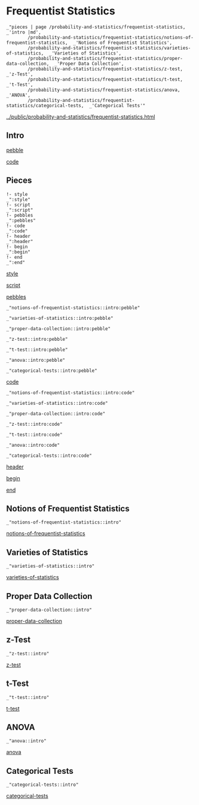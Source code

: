 # Frequentist Statistics

    _"pieces | page /probability-and-statistics/frequentist-statistics, _'intro |md',
            /probability-and-statistics/frequentist-statistics/notions-of-frequentist-statistics,  _'Notions of Frequentist Statistics',
            /probability-and-statistics/frequentist-statistics/varieties-of-statistics,  _'Varieties of Statistics',
            /probability-and-statistics/frequentist-statistics/proper-data-collection,  _'Proper Data Collection',
            /probability-and-statistics/frequentist-statistics/z-test,  _'z-Test',
            /probability-and-statistics/frequentist-statistics/t-test,  _'t-Test',
            /probability-and-statistics/frequentist-statistics/anova,  _'ANOVA',
            /probability-and-statistics/frequentist-statistics/categorical-tests,  _'Categorical Tests'"

[../public/probability-and-statistics/frequentist-statistics.html](# "save:")


## Intro

[pebble]()

[code]()

## Pieces

    !- style
    _":style"
    !- script
    _":script"
    !- pebbles
    _":pebbles"
    !- code
    _":code"
    !- header
    _":header"
    !- begin
    _":begin"
    !- end
    _":end"

[style]() 

[script]()

[pebbles]()

    _"notions-of-frequentist-statistics::intro:pebble"

    _"varieties-of-statistics::intro:pebble"

    _"proper-data-collection::intro:pebble"

    _"z-test::intro:pebble"

    _"t-test::intro:pebble"

    _"anova::intro:pebble"

    _"categorical-tests::intro:pebble"


[code]()

    _"notions-of-frequentist-statistics::intro:code"

    _"varieties-of-statistics::intro:code"

    _"proper-data-collection::intro:code"

    _"z-test::intro:code"

    _"t-test::intro:code"

    _"anova::intro:code"

    _"categorical-tests::intro:code"


[header]()

[begin]()

[end]()

## Notions of Frequentist Statistics

    _"notions-of-frequentist-statistics::intro"


[notions-of-frequentist-statistics](pages/probability-and-statistics_frequentist-statistics_notions-of-frequentist-statistics.md "load:")

## Varieties of Statistics

    _"varieties-of-statistics::intro"


[varieties-of-statistics](pages/probability-and-statistics_frequentist-statistics_varieties-of-statistics.md "load:")

## Proper Data Collection

    _"proper-data-collection::intro"


[proper-data-collection](pages/probability-and-statistics_frequentist-statistics_proper-data-collection.md "load:")

## z-Test

    _"z-test::intro"


[z-test](pages/probability-and-statistics_frequentist-statistics_z-test.md "load:")

## t-Test

    _"t-test::intro"


[t-test](pages/probability-and-statistics_frequentist-statistics_t-test.md "load:")

## ANOVA

    _"anova::intro"


[anova](pages/probability-and-statistics_frequentist-statistics_anova.md "load:")

## Categorical Tests

    _"categorical-tests::intro"


[categorical-tests](pages/probability-and-statistics_frequentist-statistics_categorical-tests.md "load:")